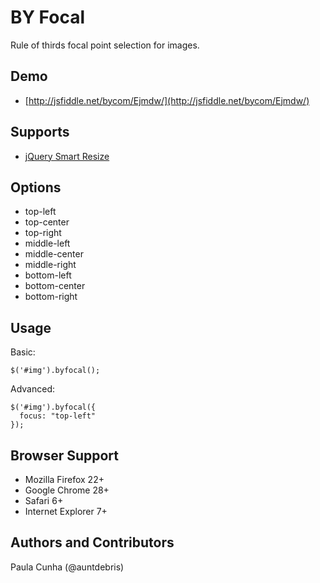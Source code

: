# BY Focal
Rule of thirds focal point selection for images.

## Demo
* [http://jsfiddle.net/bycom/Ejmdw/](http://jsfiddle.net/bycom/Ejmdw/)

## Supports
* [jQuery Smart Resize](https://github.com/louisremi/jquery-smartresize)

## Options
* top-left
* top-center
* top-right
* middle-left
* middle-center
* middle-right
* bottom-left
* bottom-center
* bottom-right

## Usage

Basic:
```
$('#img').byfocal();
```

Advanced:
```
$('#img').byfocal({ 
  focus: "top-left"
});
```

## Browser Support
* Mozilla Firefox 22+
* Google Chrome 28+
* Safari 6+
* Internet Explorer 7+

## Authors and Contributors
Paula Cunha (@auntdebris)
